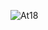 

![At18](https://user-images.githubusercontent.com/106816254/184439175-8a3b27fe-1ee4-4143-ac8c-d18562f33984.jpg)
